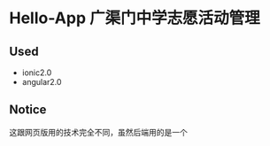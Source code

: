 Hello-App 广渠门中学志愿活动管理
====
Used
----
  * ionic2.0
  * angular2.0
  
Notice
----
这跟网页版用的技术完全不同，虽然后端用的是一个
